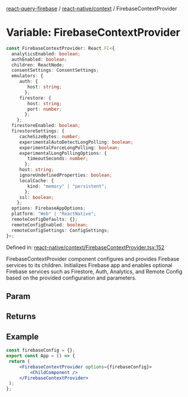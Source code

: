 [react-query-firebase](../../../modules.md) / [react-native/context](../index.md) / FirebaseContextProvider

# Variable: FirebaseContextProvider

```ts
const FirebaseContextProvider: React.FC<{
  analyticsEnabled: boolean;
  authEnabled: boolean;
  children: ReactNode;
  consentSettings: ConsentSettings;
  emulators: {
     auth: {
        host: string;
       };
     firestore: {
        host: string;
        port: number;
       };
    };
  firestoreEnabled: boolean;
  firestoreSettings: {
     cacheSizeBytes: number;
     experimentalAutoDetectLongPolling: boolean;
     experimentalForceLongPolling: boolean;
     experimentalLongPollingOptions: {
        timeoutSeconds: number;
       };
     host: string;
     ignoreUndefinedProperties: boolean;
     localCache: {
        kind: "memory" | "persistent";
       };
     ssl: boolean;
    };
  options: FirebaseAppOptions;
  platform: "Web" | "ReactNative";
  remoteConfigDefaults: {};
  remoteConfigEnabled: boolean;
  remoteConfigSettings: ConfigSettings;
}>;
```

Defined in: [react-native/context/FirebaseContextProvider.tsx:152](https://github.com/vpishuk/react-query-firebase/blob/43c0734068a570cd646254bb366ccd8007f7dfed/react-native/context/FirebaseContextProvider.tsx#L152)

FirebaseContextProvider component configures and provides Firebase services to its children.
Initializes Firebase app and enables optional Firebase services such as Firestore, Auth, Analytics,
and Remote Config based on the provided configuration and parameters.

## Param

## Returns

## Example

```jsx
const firebaseConfig = {};
export const App = () => {
 return (
     <FirebaseContextProvider options={firebaseConfig}>
         <ChildComponent />
     </FirebaseContextProvider>
 );
};
```
